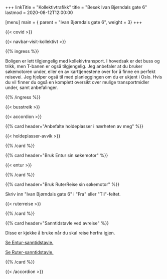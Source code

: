 +++
linkTitle = "Kollektivtrafikk"
title = "Besøk Ivan Bjørndals gate 6"
lastmod = 2020-08-12T12:00:00

[menu]
main = { parent = "Ivan Bjørndals gate 6", weight = 3}
+++

{{< covid >}}

{{< navbar-visit-kollektivt >}}

{{% ingress %}}

Boligen er lett tilgjengelig med kollekivtransport. I hovedsak er det buss og trikk,
men T-banen er også tilgjengelig. Jeg anbefaler at du bruker søkemotoren
under, eller en av karttjenestene over for å finne en perfekt reisevei. Jeg
hjelper også til med planleggingen om du er ukjent i Oslo. Hvis du vil finner
du også en komplett oversikt over mulige transportmidler under, samt
anbefalinger.

{{% /ingress %}}

{{< busstreik >}}

{{< accordion >}}

{{% card header="Anbefalte holdeplasser i nærheten av meg" %}}

{{< holdeplasser-avvik >}}

{{% /card %}}

{{% card header="Bruk Entur sin søkemotor" %}}

{{< entur >}}

{{% /card %}}

{{% card header="Bruk RuterReise sin søkemotor" %}}

Skriv inn "Ivan Bjørndals gate 6" i "Fra" eller "Til"-feltet.

{{< ruterreise >}}

{{% /card %}}

{{% card header="Sanntidstavle ved avreise" %}}

Disse er kjekke å bruke når du skal reise herfra igjen.

[Se Entur-sanntidstavle.](https://tavla.en-tur.no/t/PnVDQGYSsCiPu3B3JRrx)

[Se Ruter-sanntidstavle.](https://mon.ruter.no/departures/59.93767611327234-10.76438223181862/N4Igrgzgpgwg9gGzAWwHYBkCGBPOYAuIAXPgE5hQA0IAblKRAJZyrEBM1ARnJqQCYRiAbVB8oCHFD4BlfL3wAVRsijEADNQAWjPmIyNUUQUWABfaqhSd6AeQBmAESgAHeWFJH2GkPkb4EqkQgAIIeqHyYCBAA5phyINR8jBCYnAF8CqSYqBDOcKT4ALJwYsZCALrUUKip6cRkFFo6UJmYAMYA1vBIaMR2kdDUEPhwzgAKEm1QAJICwiAActIASkSyoxPtUEQAbADMAOwALCDl5qLikjJyBUoq6k261egGnibmIJbI1qT2Tq4FdxvNjeXz+QIgaTZCIdegAAmk1Xw9ASICSKTSUlaOTyBWKpWElRA1VqUnq5CoIG0YlanW6KFYRH6UUpww2kxmcyIQkWKzWI3GHKIAFYABwARlFwtOpjOQA)

{{% /card %}}

{{< /accordion >}}
